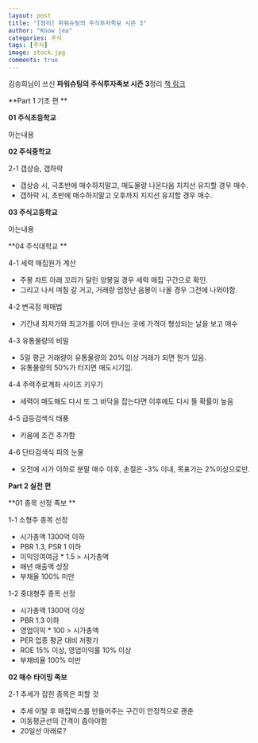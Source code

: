 ```yaml
---
layout: post
title: "[정리] 파워슈팅의 주식투자족보 시즌 3"
author: "Know jea"
categories: 주식
tags: [주식]
image: stock.jpg
comments: true
---
```


김승희님이 쓰신 **파워슈팅의 주식투자족보 시즌 3**정리 [책 링크](https://book.naver.com/bookdb/book_detail.nhn?bid=15472912)


**Part 1 기초 편 **

**01 주식초등학교**

아는내용


**02 주식중학교**

2-1 갭상승, 갭하락
- 갭상승 시, 극초반에 매수하지말고, 매도물량 나온다음 지지선 유지할 경우 매수.
- 갭하락 시, 초반에 매수하지말고 오후까지 지지선 유지할 경우 매수.


**03 주식고등학교**

아는내용


**04 주식대학교 **

4-1 세력 매집원가 계산
- 주봉 차트 아래 꼬리가 달린 양봉일 경우 세력 매집 구간으로 확인.
- 그리고 나서 며칠 갈 거고, 거래량 엄청난 음봉이 나올 경우 그전에 나와야함.

4-2 변곡점 매매법
- 기간내 최저가와 최고가를 이어 만나는 곳에 가격이 형성되는 날을 보고 매수

4-3 유통물량의 비밀
- 5일 평균 거래량이 유통물량의 20% 이상 거래가 되면 뭔가 있음.
- 유통물량의 50%가 터지면 매도시기임.

4-4 주력주로계좌 사이즈 키우기
- 세력이 매도해도 다시 또 그 바닥을 잡는다면 이후에도 다시 뜰 확률이 높음

4-5 급등검색식 태풍
- 키움에 조건 추가함

4-6 단타검색식 피의 눈물
- 오전에 시가 이하로 분말 매수 이후, 손절은 -3% 이내, 목표가는 2%이상으로만.


**Part 2 실전 편**

**01 종목 선정 족보 **

1-1 소형주 종목 선정
- 시가총액 1300억 이하
- PBR 1.3, PSR 1 이하
- 이익잉여여금 * 1.5 > 시가총액
- 매년 매출액 성장
- 부채율 100% 미만

1-2 중대형주 종목 선정
- 시가총액 1300억 이상
- PBR 1.3 이하
- 영업이익 * 100 > 시가총액
- PER 업종 평균 대비 저평가
- ROE 15% 이상, 영업이익률 10% 이상
- 부채비율 100% 미만

**02 매수 타이밍 족보**

2-1 추세가 잡힌 종목은 피할 것
- 추세 이탈 후 매집박스를 만들어주는 구간이 안정적으로 괜춘
- 이동평균선의 간격이 좁아야함
- 20일선 아래로?




